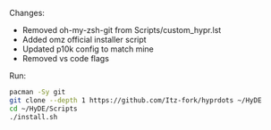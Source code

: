 Changes:
 - Removed oh-my-zsh-git from Scripts/custom_hypr.lst
 - Added omz official installer script
 - Updated p10k config to match mine
 - Removed vs code flags

Run:
```sh
pacman -Sy git
git clone --depth 1 https://github.com/Itz-fork/hyprdots ~/HyDE
cd ~/HyDE/Scripts
./install.sh
```
